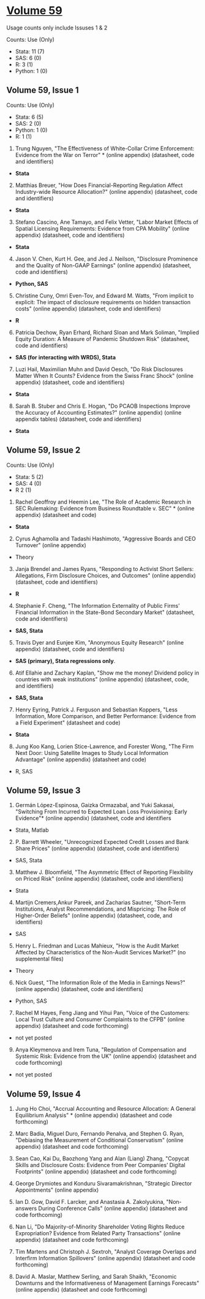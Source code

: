 # [Volume 59](https://research.chicagobooth.edu/arc/journal-of-accounting-research/online-supplements/volume-59)

Usage counts only include Issuses 1 & 2

Counts: Use (Only)

- Stata: 11 (7)
- SAS: 6 (0)
- R: 3 (1)
- Python: 1 (0)


## Volume 59, Issue 1

Counts: Use (Only)

- Stata: 6 (5)
- SAS: 2 (0)
- Python: 1 (0)
- R: 1 (1)

1. Trung Nguyen, "The Effectiveness of White-Collar Crime Enforcement: Evidence from the War on Terror" * (online appendix) (datasheet, code and identifiers)
  - __Stata__

2. Matthias Breuer, "How Does Financial-Reporting Regulation Affect Industry-wide Resource Allocation?" (online appendix) (datasheet, code and identifiers)
  - __Stata__

3. Stefano Cascino, Ane Tamayo, and Felix Vetter, "Labor Market Effects of Spatial Licensing Requirements: Evidence from CPA Mobility" (online appendix) (datasheet, code and identifiers)
  - __Stata__

4. Jason V. Chen, Kurt H. Gee, and Jed J. Neilson, "Disclosure Prominence and the Quality of Non-GAAP Earnings" (online appendix) (datasheet, code and identifiers)
  - __Python, SAS__

5. Christine Cuny, Omri Even-Tov, and Edward M. Watts, "From implicit to explicit: The impact of disclosure requirements on hidden transaction costs" (online appendix) (datasheet, code and identifiers)
  - __R__

6. Patricia Dechow, Ryan Erhard, Richard Sloan and Mark Soliman, "Implied Equity Duration: A Measure of Pandemic Shutdown Risk" (datasheet, code and identifiers)
  - __SAS (for interacting with WRDS), Stata__

7. Luzi Hail, Maximilian Muhn and David Oesch, "Do Risk Disclosures Matter When It Counts? Evidence from the Swiss Franc Shock" (online appendix) (datasheet, code and identifiers)
  - __Stata__

8. Sarah B. Stuber and Chris E. Hogan, "Do PCAOB Inspections Improve the Accuracy of Accounting Estimates?" (online appendix) (online appendix tables) (datasheet, code and identifiers)
  - __Stata__

## Volume 59, Issue 2

Counts: Use (Only)
- Stata: 5 (2)
- SAS: 4 (0)
- R 2 (1)

1. Rachel Geoffroy and Heemin Lee, "The Role of Academic Research in SEC Rulemaking: Evidence from Business Roundtable v. SEC" * (online appendix) (datasheet and code)
  - __Stata__

2. Cyrus Aghamolla and Tadashi Hashimoto, "Aggressive Boards and CEO Turnover" (online appendix)
  - Theory

3. Janja Brendel and James Ryans, "Responding to Activist Short Sellers: Allegations, Firm Disclosure Choices, and Outcomes" (online appendix) (datasheet, code and identifiers)
  - __R__

4. Stephanie F. Cheng, "The Information Externality of Public Firms’ Financial Information in the State-Bond Secondary Market" (datasheet, code and identifiers)
  - __SAS, Stata__

5. Travis Dyer and Eunjee Kim, "Anonymous Equity Research" (online appendix) (datasheet, code and identifiers)
  - __SAS (primary), Stata regressions only__.

6. Atif Ellahie and Zachary Kaplan, "Show me the money! Dividend policy in countries with weak institutions" (online appendix) (datasheet, code, and identifiers)
  - __SAS, Stata__

7. Henry Eyring, Patrick J. Ferguson and Sebastian Koppers, "Less Information, More Comparison, and Better Performance: Evidence from a Field Experiment" (datasheet and code)
  - __Stata__

8. Jung Koo Kang, Lorien Stice-Lawrence, and Forester Wong, "The Firm Next Door: Using Satellite Images to Study Local Information Advantage" (online appendix) (datasheet and code)
  - R, SAS

## Volume 59, Issue 3

1. Germán López-Espinosa, Gaizka Ormazabal, and Yuki Sakasai, "Switching From Incurred to Expected Loan Loss Provisioning: Early Evidence"* (online appendix) (datasheet, code and identifiers
  - Stata, Matlab

2. P. Barrett Wheeler, "Unrecognized Expected Credit Losses and Bank Share Prices" (online appendix) (datasheet, code and identifiers)
  - SAS, Stata

3. Matthew J. Bloomfield, "The Asymmetric Effect of Reporting Flexibility on Priced Risk" (online appendix) (datasheet, code and identifiers)
  - Stata

4. Martijn Cremers,Ankur Pareek, and Zacharias Sautner, "Short-Term Institutions, Analyst Recommendations, and Mispricing: The Role of Higher-Order Beliefs" (online appendix) (datasheet, code, and identifiers)
  - SAS

5. Henry L. Friedman and Lucas Mahieux, "How is the Audit Market Affected by Characteristics of the Non-Audit Services Market?" (no supplemental files)
  - Theory

6. Nick Guest, "The Information Role of the Media in Earnings News?" (online appendix) (datasheet, code and identifiers)
  - Python, SAS

7. Rachel M Hayes, Feng Jiang and Yihui Pan, "Voice of the Customers: Local Trust Culture and Consumer Complaints to the CFPB" (online appendix) (datasheet and code forthcoming)
  - not yet posted

9. Anya Kleymenova and Irem Tuna, "Regulation of Compensation and Systemic Risk: Evidence from the UK" (online appendix) (datasheet and code forthcoming)
  - not yet posted

## Volume 59, Issue 4

1. Jung Ho Choi, "Accrual Accounting and Resource Allocation: A General Equilibrium Analysis" * (online appendix) (datasheet and code forthcoming)

2. Marc Badia, Miguel Duro, Fernando Penalva, and Stephen G. Ryan, "Debiasing the Measurement of Conditional Conservatism" (online appendix) (datasheet and code forthcoming)

3. Sean Cao, Kai Du, Baozhong Yang and Alan (Liang) Zhang, "Copycat Skills and Disclosure Costs: Evidence from Peer Companies’ Digital Footprints" (online appendix) (datasheet and code forthcoming)

4. George Drymiotes and Konduru Sivaramakrishnan, "Strategic Director Appointments" (online appendix)

5. Ian D. Gow, David F. Larcker, and Anastasia A. Zakolyukina, "Non-answers During Conference Calls" (online appendix) (datasheet and code forthcoming)

6. Nan Li,  "Do Majority-of-Minority Shareholder Voting Rights Reduce Expropriation? Evidence from Related Party Transactions" (online appendix) (datasheet and code forthcoming)

7. Tim Martens and Christoph J. Sextroh, "Analyst Coverage Overlaps and Interfirm Information Spillovers" (online appendix) (datasheet and code forthcoming)

8. David A. Maslar, Matthew Serling, and Sarah Shaikh, "Economic Downturns and the Informativeness of Management Earnings Forecasts" (online appendix) (datasheet and code forthcoming)

